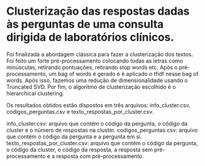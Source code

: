 # Clusterização das respostas dadas às perguntas de uma consulta dirigida de laboratórios clínicos.

Foi finalizada a abordagem clássica para fazer a clusterização dos textos. Foi feito um forte pré-processamento colocando todas as letras como minúsculas, retirando pontuações, retirando stop words etc. Após o pré-processamento, um bag of words é gerado e é aplicado o tfidf nesse bag of words. Após isso, fazemos uma redução de dimensionalidade usando o Truncated SVD. Por fim, o algoritmo de clusterização escolhido é o hierarchical clustering.

Os resultados obtidos estão dispostos em três arquivos: info_cluster.csv, codigos_perguntas.csv e texto_respostas_por_cluster.csv.

info_cluster.csv: arquivo que contém o código da pergunta, o código da cluster e o número de respostas na cluster.
codigos_perguntas.csv: arquivo que contém o código da pergunta e a pergunta em si.
texto_respostas_por_cluster.csv: arquivo que contém o código da pergunta, o código da cluster, o código da resposta, a resposta sem pré-processamento e a resposta com pré-processamento.
